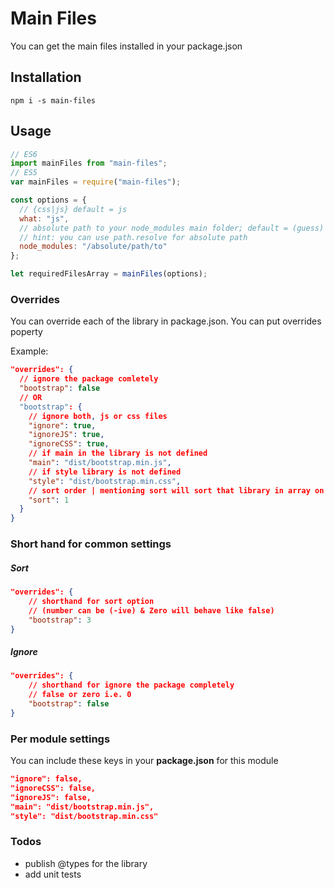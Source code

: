 # Main Files

You can get the main files installed in your package.json

## Installation

```shell
npm i -s main-files
```

## Usage

```javascript
// ES6
import mainFiles from "main-files";
// ES5
var mainFiles = require("main-files");

const options = {
  // {css|js} default = js
  what: "js",
  // absolute path to your node_modules main folder; default = (guess)
  // hint: you can use path.resolve for absolute path
  node_modules: "/absolute/path/to"
};

let requiredFilesArray = mainFiles(options);
```

### Overrides

You can override each of the library in package.json. You can put overrides poperty

Example:

```json
"overrides": {
  // ignore the package comletely
  "bootstrap": false
  // OR
  "bootstrap": {
    // ignore both, js or css files
    "ignore": true,
    "ignoreJS": true,
    "ignoreCSS": true,
    // if main in the library is not defined
    "main": "dist/bootstrap.min.js",
    // if style library is not defined
    "style": "dist/bootstrap.min.css",
    // sort order | mentioning sort will sort that library in array on mentioned number
    "sort": 1
  }
}
```
### Short hand for common settings

##### Sort

```json
"overrides": {
	// shorthand for sort option
    // (number can be (-ive) & Zero will behave like false)
	"bootstrap": 3
}
```

##### Ignore

```json
"overrides": {
	// shorthand for ignore the package completely
    // false or zero i.e. 0
	"bootstrap": false 
}
```



### Per module settings

You can include these keys in your **package.json** for this module

```json
"ignore": false,
"ignoreCSS": false,
"ignoreJS": false,
"main": "dist/bootstrap.min.js",
"style": "dist/bootstrap.min.css"
```



### Todos

- publish @types for the library
- add unit tests